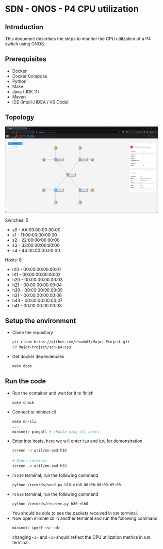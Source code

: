 # SDN - ONOS - P4 CPU utilization

## Introduction

This document describes the steps to monitor the CPU utilization of a P4 switch using ONOS.

## Prerequisites

- Docker
- Docker Compose
- Python
- Make
- Java (JDK 11)
- Maven
- IDE (IntelliJ IDEA / VS Code)

## Topology

![topology](image.png)

Switches: 5
- s0 - AA:00:00:00:00:00
- s1 - 11:00:00:00:00:00
- s2 - 22:00:00:00:00:00
- s3 - 33:00:00:00:00:00
- s4 - 44:00:00:00:00:00

Hosts: 8
- h10 - 00:00:00:00:00:01
- h11 - 00:00:00:00:00:02
- h20 - 00:00:00:00:00:03
- h21 - 00:00:00:00:00:04
- h30 - 00:00:00:00:00:05
- h31 - 00:00:00:00:00:06
- h40 - 00:00:00:00:00:07
- h41 - 00:00:00:00:00:08

## Setup the environment

- Clone the repository
    ```bash
    git clone https://github.com/shank03/Major-Project.git
    cd Major-Project/sdn-p4-cpu
    ```
- Get docker dependencies
    ```bash
    make deps
    ```

## Run the code

- Run the container and wait for it to finish
    ```bash
    make check
    ```
- Connect to mininet cli
    ```bash
    make mn-cli
    ...
    mininet> pingall # should ping all hosts
    ```
- Enter into hosts, here we will enter `h10` and `h30` for demonstration
    ```bash
    screen -m util/mn-cmd h10

    # Other terminal
    screen -m util/mn-cmd h30
    ```
- In `h10` terminal, run the following command
    ```bash
    python /records/send.py h10-eth0 00:00:00:00:05:00
    ```
- In `h30` terminal, run the following command
    ```bash
    python /records/receive.py h30-eth0
    ```
    You should be able to see the packets received in `h30` terminal.
- Now open mininet cli in another terminal and run the following command
    ```bash
    mininet> iperf <s> <d>
    ```
    changing `<s>` and `<d>` should reflect the CPU utilization metrics in `h30` terminal.